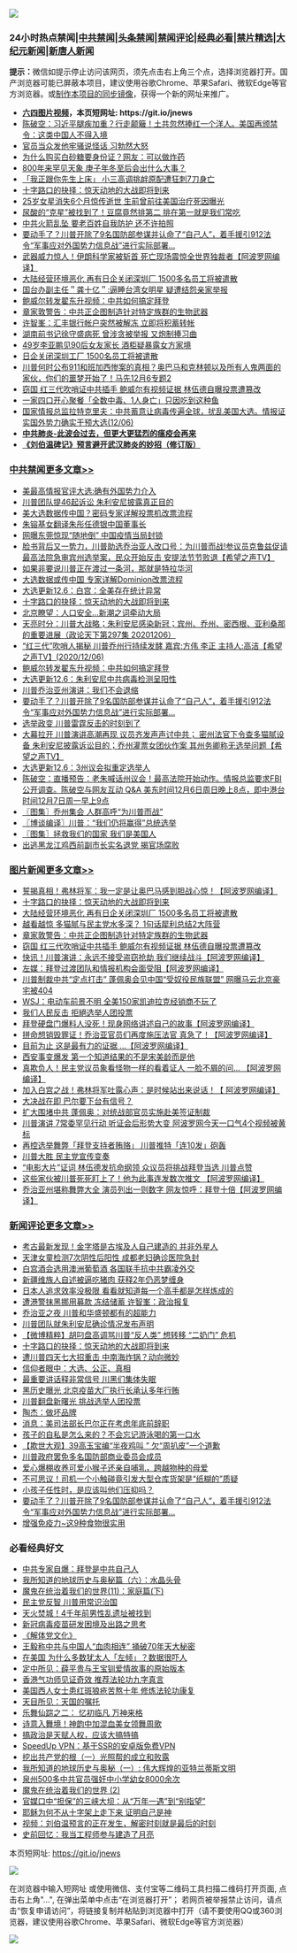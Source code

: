![](https://raw.githubusercontent.com/fqnews/bnews/master/64photo/fqnews-qr.jpg)

<div id="tt">
<h3>24小时热点禁闻|<a href="#%E4%B8%AD%E5%85%B1%E7%A6%81%E9%97%BB%E6%9B%B4%E5%A4%9A%E6%96%87%E7%AB%A0">中共禁闻</a>|<a href="#%E5%9B%BE%E7%89%87%E6%96%B0%E9%97%BB%E6%9B%B4%E5%A4%9A%E6%96%87%E7%AB%A0">头条禁闻</a>|<a href="#%E6%96%B0%E9%97%BB%E8%AF%84%E8%AE%BA%E6%9B%B4%E5%A4%9A%E6%96%87%E7%AB%A0">禁闻评论|<a href="#%E5%BF%85%E7%9C%8B%E7%BB%8F%E5%85%B8%E5%A5%BD%E6%96%87">经典必看|<a href="/video.md#%E7%A6%81%E7%89%87%E7%B2%BE%E9%80%89">禁片精选</a>|<a href="https://github.com/fqnews/djy/blob/master/gb/nf1351518.md#1">大纪元新闻</a>|<a href="https://github.com/fqnews/ntdtv/blob/master/gb/prog204.md#1">新唐人新闻</a></h3>
<div><b>提示：</b>微信如提示停止访问该网页，须先点击右上角三个点，选择浏览器打开。国产浏览器可能已屏蔽本项目，建议使用谷歌Chrome、苹果Safari、微软Edge等官方浏览器。或<a href="https://github.com/fqnews/bnews/blob/master/%E5%88%B6%E4%BD%9Cgit%E7%A6%81%E9%97%BB%E9%95%9C%E5%83%8F.md">制作本项目的同步镜像</a>，获得一个新的网址来推广。</div>
<ul>
<li><b><a href="http://d1.bdrive.tk/64.mp4" target="_blank">六四图片视频</a>，本页短网址: https://git.io/jnews</b></li>
<li><a href="/cbnews/20201206/1443153.md">陈破空：习近平腿疾加重？行走颠簸！土共忽然捧红一个洋人。美国再颁禁令：这类中国人不得入境</a></li>
<li><a href="/comments/20201206/1443132.md">官员当众发他牢骚说怪话 习勃然大怒</a></li>
<li><a href="/cbnews/20201206/1443141.md">为什么购买白砂糖要身份证？网友：可以做炸药</a></li>
<li><a href="/lifebaike/20201206/1443134.md">800年来罕见天象 庚子年冬至后会出什么大事？</a></li>
<li><a href="/baitai/20201206/1443186.md">「我正跟你先生上床」 小三高调挑衅原配遭狂刺7刀身亡</a></li>
<li><a href="/comments/20201207/1443483.md">十字路口的抉择：惊天动地的大战即将到来</a></li>
<li><a href="/yule/20201207/1443269.md">25岁女星消失6个月惊传逝世 生前曾前往美国治疗死因曝光</a></li>
<li><a href="/health/20201207/1443310.md">尿酸的“克星”被找到了！豆腐竟然排第二 排在第一就是我们常吃</a></li>
<li><a href="/cbnews/20201207/1443274.md">中共火箭乱坠 要老百姓自我防护 还不许拍照</a></li>
<li><a href="/comments/20201207/1443247.md">要动手了？川普开除了9名国防部参谋并认命了“自己人”，着手援引912法令“军事应对外国势力信息战”进行实际部署…</a></li>
<li><a href="/cnnews/20201207/1443505.md">武器威力惊人！伊朗科学家被斩首 死亡现场震惊全世界独裁者【阿波罗网编译】</a></li>
<li><a href="/topimagenews/20201207/1443309.md">大陆经营环境恶化 再有日企关闭深圳厂 1500多名员工将被遣散</a></li>
<li><a href="/baitai/20201207/1443466.md">国台办副主任＂龚十亿＂:逼睡台湾女明星 疑遭结怨亲家举报</a></li>
<li><a href="/cbnews/20201207/1443368.md">鲍威尔转发翟东升视频：中共如何搞定拜登</a></li>
<li><a href="/topimagenews/20201207/1443292.md">章家敦警告：中共正企图制造针对特定族群的生物武器</a></li>
<li><a href="/cnnews/hknews/20201207/1443297.md">许智峯：汇丰银行帐户突然被解冻 立即将积蓄转帐</a></li>
<li><a href="/comments/20201206/1443239.md">湖南前书记徐守盛病死 曾涉贪被举报 又炮制捧习曲</a></li>
<li><a href="/yule/20201207/1443490.md">49岁李亚鹏见90后女友家长 酒柜疑暴露女方家境</a></li>
<li><a href="/comments/20201207/1443255.md">日企关闭深圳工厂 1500名员工将被遣散</a></li>
<li><a href="/bannedvideo/20201207/1443244.md">川普何时公布911和班加西惨案的真相？奥巴马和克林顿以及所有人鬼两面的家伙，你们的噩梦开始了！马先12月6专题2</a></li>
<li><a href="/topimagenews/20201207/1443243.md">窃国 红三代吹哨证中共插手 鲍威尔有视频证据 林伍德自曝投票遭篡改</a></li>
<li><a href="/cbnews/20201207/1443251.md">一家四口开心聚餐「全数中毒、1人身亡」只因吃到这种鱼</a></li>
<li><a href="/bannedvideo/20201207/1443417.md">国家情报总监拉特克里夫：中共蓄意让病毒传遍全球，扰乱美国大选。情报证实国外势力确实干预大选(12/06)</a></li>
<li><b><a href="/comments/20200211/1275071.md" target="_blank">中共肺炎-此波会过去，但更大更猛烈的瘟疫会再来</a></b></li>
<li><b><a href="/comments/20200207/1272816.md" target="_blank">《刘伯温碑记》预言避开武汉肺炎的妙招（修订版）</a></b></li>
</ul>
</div>

<div class="catlist">
<h3><a href="/cbnews/" target="_blank">中共禁闻</a><span><a href="/cbnews/" target="_blank" rel="nofollow">更多文章>></a></span></h3>
<ul>
<li><a href="/cbnews/20201207/1443604.md" target="_blank">美最高情报官评大选:确有外国势力介入</a></li>
<li><a href="/cbnews/20201207/1443592.md" target="_blank">川普团队提46起诉讼 朱利安尼披露真正目的</a></li>
<li><a href="/cbnews/20201207/1443593.md" target="_blank">美大选数据传中国？密码专家详解投票机改票流程</a></li>
<li><a href="/cbnews/20201207/1443596.md" target="_blank">朱镕基女翻译朱彤任德银中国董事长</a></li>
<li><a href="/cbnews/20201207/1443583.md" target="_blank">网曝东莞惊现“随地倒” 中国疫情当局封锁</a></li>
<li><a href="/cbnews/20201207/1443540.md" target="_blank">脸书背后又一势力，川普助选乔治亚人改口号：为川普而战!参议员克鲁兹促请最高法院急审宾州选举案，民众开始反击 安提法节节败退【希望之声TV】</a></li>
<li><a href="/cbnews/20201207/1443503.md" target="_blank">如果非要说川普正在渡过一条河，那就是特拉华河</a></li>
<li><a href="/cbnews/20201207/1443494.md" target="_blank">大选数据或传中国 专家详解Dominion改票流程</a></li>
<li><a href="/cbnews/20201207/1443493.md" target="_blank">大选更新12.6：白宫：全美存在统计异常</a></li>
<li><a href="/comments/20201207/1443483.md" target="_blank">十字路口的抉择：惊天动地的大战即将到来</a></li>
<li><a href="/cbnews/20201207/1443482.md" target="_blank">北京瞭望：人口安全…新潮之词牵动大局</a></li>
<li><a href="/cbnews/20201207/1443412.md" target="_blank">天亮时分：川普大战略；朱利安尼感染新冠；宾州、乔州、密西根、亚利桑那的重要进展（政论天下第297集 20201206）</a></li>
<li><a href="/cbnews/20201207/1443388.md" target="_blank">“红三代”吹哨人揭秘 川普乔州行持续发酵   嘉宾:方伟 李正 主持人:高洁【希望之声TV】(2020/12/06)</a></li>
<li><a href="/cbnews/20201207/1443368.md" target="_blank">鲍威尔转发翟东升视频：中共如何搞定拜登</a></li>
<li><a href="/cbnews/20201207/1443380.md" target="_blank">大选更新12.6：朱利安尼中共病毒检测呈阳性</a></li>
<li><a href="/cbnews/20201207/1443362.md" target="_blank">川普乔治亚州演讲：我们不会退缩</a></li>
<li><a href="/comments/20201207/1443247.md" target="_blank">要动手了？川普开除了9名国防部参谋并认命了“自己人”，着手援引912法令“军事应对外国势力信息战”进行实际部署…</a></li>
<li><a href="/cbnews/20201207/1443241.md" target="_blank">选举政变 川普雷霆反击的时刻到了</a></li>
<li><a href="/cbnews/20201207/1443347.md" target="_blank">大幕拉开 川普演讲高潮再现 议员齐发声声讨中共； 密州法官下令查多猫腻设备 朱利安尼披露诉讼目的；乔州灌票女团伙作案 其州务卿称无选举问题【希望之声TV】</a></li>
<li><a href="/cbnews/20201207/1443307.md" target="_blank">大选更新12.6：3州议会拟重定选举人</a></li>
<li><a href="/cbnews/20201207/1443303.md" target="_blank">陈破空：直播预告：老朱喊话州议会！最高法院开始动作。情报总监要求FBI公开调查。陈破空与网友互动 Q&amp;A 美东时间12月6日周日晚上8点，即中港台时间12月7日周一早上9点</a></li>
<li><a href="/cbnews/20201207/1443302.md" target="_blank">〖图集〗乔州集会 人群高呼“为川普而战”</a></li>
<li><a href="/cbnews/20201207/1443283.md" target="_blank">〖博谈编译〗川普：“我们仍将赢得”总统选举</a></li>
<li><a href="/cbnews/20201207/1443282.md" target="_blank">〖图集〗拯救我们的国家 我们是美国人</a></li>
<li><a href="/cbnews/20201207/1443275.md" target="_blank">出逃黑龙江鸡西前副市长实名退党 揭官场腐败</a></li>

</ul>
</div>
<div class="catlist">
<h3><a href="/topimagenews/" target="_blank">图片新闻</a><span><a href="/topimagenews/" target="_blank" rel="nofollow">更多文章>></a></span></h3>
<ul>
<li><a href="/topimagenews/20201207/1443560.md" target="_blank">誓揭真相！弗林将军：我一定是让奥巴马感到胆战心惊！【阿波罗网编译】</a></li>
<li><a href="/comments/20201207/1443483.md" target="_blank">十字路口的抉择：惊天动地的大战即将到来</a></li>
<li><a href="/topimagenews/20201207/1443309.md" target="_blank">大陆经营环境恶化 再有日企关闭深圳厂 1500多名员工将被遣散</a></li>
<li><a href="/topimagenews/20201207/1443304.md" target="_blank">越看越惊 多猫腻与民主党水多深？ 1句话犀利总结2大阵营</a></li>
<li><a href="/topimagenews/20201207/1443292.md" target="_blank">章家敦警告：中共正企图制造针对特定族群的生物武器</a></li>
<li><a href="/topimagenews/20201207/1443243.md" target="_blank">窃国 红三代吹哨证中共插手 鲍威尔有视频证据 林伍德自曝投票遭篡改</a></li>
<li><a href="/topimagenews/20201206/1442956.md" target="_blank">快讯！川普演讲：永远不接受盗窃抢劫 我们继续战斗【阿波罗网编译】</a></li>
<li><a href="/topimagenews/20201206/1442867.md" target="_blank">左媒：拜登过渡团队和情报机构会面受阻【阿波罗网编译】</a></li>
<li><a href="/topimagenews/20201206/1442817.md" target="_blank">川普制裁中共“定点打击” 蓬佩奥会见中国“受奴役民族联盟” 网曝马云北京豪宅被404</a></li>
<li><a href="/topimagenews/20201206/1442795.md" target="_blank">WSJ：电动车前景不明 全美150家凯迪拉克经销商不玩了</a></li>
<li><a href="/topimagenews/20201206/1442772.md" target="_blank">我们人民反击 拒絕选举人团投票</a></li>
<li><a href="/topimagenews/20201205/1442568.md" target="_blank">拜登硬盘门爆料人没死！现身网络讲述自己的故事【阿波罗网编译】</a></li>
<li><a href="/topimagenews/20201205/1442408.md" target="_blank">拼命想销毁罪证！乔治亚官员们再度施压法官 真急了！【阿波罗网编译】</a></li>
<li><a href="/topimagenews/20201205/1442397.md" target="_blank">目前为止 这是最有力的证据 …【阿波罗网编译】</a></li>
<li><a href="/topimagenews/20201205/1442396.md" target="_blank">西安事变爆发 第一个知道结果的不是宋美龄而是他</a></li>
<li><a href="/topimagenews/20201205/1442375.md" target="_blank">真欺负人！民主党议员象看怪物一样的看着证人 一脸不屑的问&#8230; 【阿波罗网编译】</a></li>
<li><a href="/topimagenews/20201205/1442363.md" target="_blank">加入白宫之战！弗林将军吐露心声：是时候站出来说话！【 阿波罗网编译】</a></li>
<li><a href="/topimagenews/20201205/1442291.md" target="_blank">大决战在即 巴尔要下台有信号？</a></li>
<li><a href="/topimagenews/20201205/1442290.md" target="_blank">扩大围堵中共 蓬佩奥：对统战部官员实施赴美签证制裁</a></li>
<li><a href="/topimagenews/20201205/1442285.md" target="_blank">川普演讲 7常委罕见行动 听证会后形势大变 阿波罗网今天一口气4个视频被黄标</a></li>
<li><a href="/topimagenews/20201205/1442264.md" target="_blank">再控选举舞弊「拜登支持者贿赂」 川普推特「连10发」砲轰</a></li>
<li><a href="/topimagenews/20201205/1442262.md" target="_blank">川普大胜 民主党宣传变奏</a></li>
<li><a href="/topimagenews/20201204/1442050.md" target="_blank">“电影大片”证词 林伍德发抗命纲领 众议员将挑战拜登当选 川普点赞</a></li>
<li><a href="/topimagenews/20201204/1442014.md" target="_blank">这些家伙被川普死死盯上了！他为此事连发数次推文 【阿波罗网编译】</a></li>
<li><a href="/topimagenews/20201204/1441990.md" target="_blank">乔治亚州堪称舞弊大全 演员列出一则数字 网友惊呼：拜登十倍【阿波罗网编译】</a></li>

</ul>
</div>
<div class="catlist">
<h3><a href="/comments/" target="_blank">新闻评论</a><span><a href="/comments/" target="_blank" rel="nofollow">更多文章>></a></span></h3>
<ul>
<li><a href="/comments/20201207/1443599.md" target="_blank">考古最新发现！金字塔是古埃及人自己建造的 并非外星人</a></li>
<li><a href="/comments/20201207/1443569.md" target="_blank">天津女童检测7次阴性后阳性 成都老妇确诊医院急封</a></li>
<li><a href="/comments/20201207/1443564.md" target="_blank">白宫酒会选用澳洲葡萄酒 各国联手抗中共霸凌外交</a></li>
<li><a href="/comments/20201207/1443553.md" target="_blank">新疆维族人自述被逼吃猪肉 获释2年仍恶梦缠身</a></li>
<li><a href="/comments/20201207/1443552.md" target="_blank">日本人追求效率没极限 看看就知道每一个高手都是怎样炼成的</a></li>
<li><a href="/comments/20201207/1443516.md" target="_blank">遭港警抹黑挪用募款 冻结储蓄 许智峯：政治报复</a></li>
<li><a href="/comments/20201207/1443515.md" target="_blank">乔治亚之夜 川普和华盛顿都有的超能力</a></li>
<li><a href="/comments/20201207/1443507.md" target="_blank">川普团队就朱利安尼确诊情况发布声明</a></li>
<li><a href="/comments/20201207/1443488.md" target="_blank">【微博精粹】胡叼盘高调骂川普“反人类” 想转移 “二奶门” 危机</a></li>
<li><a href="/comments/20201207/1443483.md" target="_blank">十字路口的抉择：惊天动地的大战即将到来</a></li>
<li><a href="/comments/20201207/1443463.md" target="_blank">遭川普四天七大招重击 中南海炸锅？动向微妙</a></li>
<li><a href="/comments/20201207/1443444.md" target="_blank">信仰者眼中：大选、公正、真相</a></li>
<li><a href="/comments/20201207/1443443.md" target="_blank">最重要讲话释非常信号 川黑们集体失眠</a></li>
<li><a href="/comments/20201207/1443442.md" target="_blank">黑历史曝光 北京疫苗大厂执行长承认多年行贿</a></li>
<li><a href="/comments/20201207/1443441.md" target="_blank">川普翻盘新曙光 挑战选举人团投票</a></li>
<li><a href="/comments/20201207/1443440.md" target="_blank">陶杰：做坏品牌</a></li>
<li><a href="/comments/20201207/1443428.md" target="_blank">消息：美司法部长巴尔正在考虑年底前辞职</a></li>
<li><a href="/comments/20201207/1443427.md" target="_blank">孩子的自私是怎么来的？不会忘记游泳喝的第一口水</a></li>
<li><a href="/comments/20201207/1443422.md" target="_blank">【欺世大观】39高玉宝编“半夜鸡叫 ” 欠“周扒皮”一个道歉</a></li>
<li><a href="/comments/20201207/1443403.md" target="_blank">川普政府罢免多名国防部商业委员会成员</a></li>
<li><a href="/comments/20201207/1443402.md" target="_blank">爱心爆棚收养可爱小猴子还亲自哺乳，跨越物种的母爱</a></li>
<li><a href="/comments/20201207/1443401.md" target="_blank">不可思议！司机一个小触碰竟引发大型仓库货架是“纸糊的”质疑</a></li>
<li><a href="/comments/20201207/1443378.md" target="_blank">小孩子任性时，是应该叫他们压抑吗？</a></li>
<li><a href="/comments/20201207/1443247.md" target="_blank">要动手了？川普开除了9名国防部参谋并认命了“自己人”，着手援引912法令“军事应对外国势力信息战”进行实际部署…</a></li>
<li><a href="/comments/20201207/1443346.md" target="_blank">增强免疫力~这9种食物很实用</a></li>

</ul>
</div>

<div class="catlist">
<h3>必看经典好文</h3>
<ul>
<li><a href="/cbnews/20201202/1440704.md" target="_blank">中共专家自爆：拜登是中共自己人</a></li>
<li><a href="/cbnews/20171115/856086.md" target="_blank">我所知道的地球历史与奥秘篇（六）：水晶头骨</a></li>
<li><a href="/topimagenews/20180530/950691.md" target="_blank">魔鬼在统治着我们的世界(11)：家庭篇(下)</a></li>
<li><a href="/comments/20200621/1348236.md" target="_blank">民主党反智 川普用常识治国</a></li>
<li><a href="/ccpdope/20181219/1049286.md" target="_blank">天火焚城！4千年前男性乱遗址被找到</a></li>
<li><a href="/comments/20200917/1029129.md" target="_blank">新冠病毒疫苗研发困境及出路之思考</a></li>
<li><a href="/bookwiki/20130610/138400.md" target="_blank">《解体党文化》</a></li>
<li><a href="/cbnews/20200730/1371580.md" target="_blank">王毅称中共与中国人“血肉相连” 捅破70年天大秘密</a></li>
<li><a href="/comments/20200427/1319933.md" target="_blank">在美国 为什么多数犹太人「左倾」？数据很吓人</a></li>
<li><a href="/comments/20200616/1345658.md" target="_blank">定中所见：薛平贵与王宝钏爱情故事的原始版本</a></li>
<li><a href="/comments/20200517/1330064.md" target="_blank">香港气功师见证奇效 推荐法轮功九字真言</a></li>
<li><a href="/comments/20190126/1070164.md" target="_blank">美国西人女士患红斑狼疮苦熬十年 修炼法轮功康复</a></li>
<li><a href="/tculture/20180919/1000196.md" target="_blank">天目所见：天国的嘱托</a></li>
<li><a href="/tculture/20170711/790081.md" target="_blank">乐舞仙踪之二： 忆初临凡 万神来格</a></li>
<li><a href="/topimagenews/20170208/656009.md" target="_blank">诗意入舞境！神韵中加混血美女领舞周歌</a></li>
<li><a href="/comments/20200814/1379994.md" target="_blank">搞政治是天赋人权，应该大搞特搞</a></li>
<li><a href="/cbnews/20191226/1241739.md" target="_blank">SpeedUp VPN：基于SSR的安卓版免费VPN</a></li>
<li><a href="/comments/20200629/1352460.md" target="_blank">挖出共产党的根（一）光照帮的成立和败露</a></li>
<li><a href="/tculture/xiulian/20170611/772817.md" target="_blank">我所知道的地球历史与奥秘（一）: 伟大辉煌的亚特兰蒂斯文明</a></li>
<li><a href="/comments/20200704/783272.md" target="_blank">泉州500多中共官员强奸中小学幼女8000余次</a></li>
<li><a href="/topimagenews/20180520/944940.md" target="_blank">魔鬼在统治着我们的世界 (2)</a></li>
<li><a href="/cbnews/20200624/1349641.md" target="_blank">官媒口中“担保”的三峡大坝：从“万年一遇”到“别指望”</a></li>
<li><a href="/ccpdope/20190803/1168965.md" target="_blank">耶稣为何不从十字架上走下来 证明自己是神</a></li>
<li><a href="/comments/20200628/1351782.md" target="_blank">视频：刘伯温预言的正在发生，解密时刻就是最后的时刻</a></li>
<li><a href="/aomi/history/20141104/323033.md" target="_blank">史前回忆：我当工程师参与建造了月亮</a></li>

</ul>
</div>

本页短网址: https://git.io/jnews

![](https://raw.githubusercontent.com/fqnews/bnews/master/64photo/fqnews-qr.jpg)

在浏览器中输入短网址 或使用微信、支付宝等二维码工具扫描二维码打开页面, 点击右上角"...", 在弹出菜单中点击“在浏览器打开”； 若网页被举报禁止访问，请点击“恢复申请访问”，将链接复制并粘贴到浏览器中打开（请不要使用QQ或360浏览器，建议使用谷歌Chrome、苹果Safari、微软Edge等官方浏览器）

![](https://raw.githubusercontent.com/fqnews/bnews/master/64photo/wx.jpg)